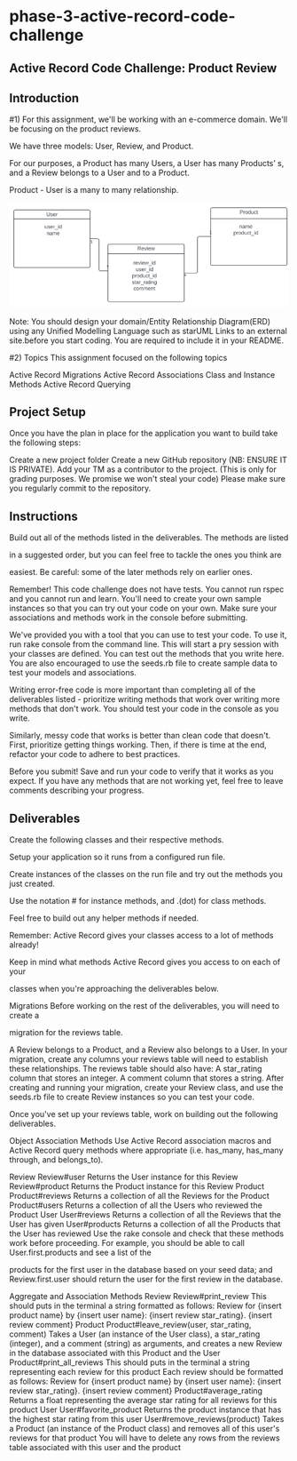 # phase-3-active-record-code-challenge

## Active Record Code Challenge: Product Review
 

## Introduction
#1) For this assignment, we'll be working with an e-commerce domain. We'll be focusing on the product reviews.

We have three models: User, Review, and Product.

For our purposes, a Product has many Users, a User has many Products’ s, and a Review belongs to a User and to a Product.

Product - User is a many to many relationship.

![E R D](image/ERD.png)

Note: You should design your domain/Entity Relationship Diagram(ERD) using any Unified Modelling Language such as starUML Links to an external site.before you start coding. You are required to include it in your README.

 

#2) Topics
This assignment focused on the following topics

Active Record Migrations
Active Record Associations
Class and Instance Methods
Active Record Querying
 

## Project Setup
Once you have the plan in place for the application you want to build take the following steps:

Create a new project folder
Create a new GitHub repository (NB: ENSURE IT IS PRIVATE).
Add your TM as a contributor to the project. (This is only for grading purposes. We promise we won't steal your code)
Please make sure you regularly commit to the repository.
 

## Instructions
Build out all of the methods listed in the deliverables. The methods are listed

in a suggested order, but you can feel free to tackle the ones you think are

easiest. Be careful: some of the later methods rely on earlier ones.

Remember! This code challenge does not have tests. You cannot run rspec and you cannot run and learn. You'll need to create your own sample instances so that you can try out your code on your own. Make sure your associations and methods work in the console before submitting.

We've provided you with a tool that you can use to test your code. To use it, run rake console from the command line. This will start a pry session with your classes are defined. You can test out the methods that you write here. You are also encouraged to use the seeds.rb file to create sample data to test your models and associations.

Writing error-free code is more important than completing all of the deliverables listed - prioritize writing methods that work over writing more methods that don't work. You should test your code in the console as you write.

Similarly, messy code that works is better than clean code that doesn't. First, prioritize getting things working. Then, if there is time at the end, refactor your code to adhere to best practices.

Before you submit! Save and run your code to verify that it works as you expect. If you have any methods that are not working yet, feel free to leave comments describing your progress.

 

## Deliverables
Create the following classes and their respective methods.

Setup your application so it runs from a configured run file. 

Create instances of the classes on the run file and try out the methods you just created.

Use the notation # for instance methods, and .(dot) for class methods.

Feel free to build out any helper methods if needed.

Remember: Active Record gives your classes access to a lot of methods already!

Keep in mind what methods Active Record gives you access to on each of your

classes when you're approaching the deliverables below.

Migrations
Before working on the rest of the deliverables, you will need to create a

migration for the reviews table.

A Review belongs to a Product, and a Review also belongs to a User. In your migration, create any columns your reviews table will need to establish these relationships.
The reviews table should also have:
A star_rating column that stores an integer.
A comment column that stores a string.
After creating and running your migration, create your Review class, and use the seeds.rb file to create Review instances so you can test your code.

Once you've set up your reviews table, work on building out the following deliverables.

Object Association Methods
Use Active Record association macros and Active Record query methods where appropriate (i.e. has_many, has_many through, and belongs_to).

Review
Review#user
Returns the User instance for this Review
Review#product
Returns the Product instance for this Review
Product
Product#reviews
Returns a collection of all the Reviews for the Product
Product#users
Returns a collection of all the Users who reviewed the Product
User
User#reviews
Returns a collection of all the Reviews that the User has given
User#products
Returns a collection of all the Products that the User has reviewed
Use the rake console and check that these methods work before proceeding. For example, you should be able to call User.first.products and see a list of the

products for the first user in the database based on your seed data; and Review.first.user should return the user for the first review in the database.

 Aggregate and Association Methods
Review
Review#print_review
This should puts in the terminal a string formatted as follows: Review for {insert product name} by {insert user name}: {insert review star_rating}. {insert review comment}
Product
Product#leave_review(user, star_rating, comment)
Takes a User (an instance of the User class), a star_rating (integer), and a comment (string) as arguments, and creates a new Review in the database associated with this Product and the User
Product#print_all_reviews
This should puts in the terminal a string representing each review for this product
Each review should be formatted as follows: Review for {insert product name} by {insert user name}: {insert review star_rating}. {insert review comment}
Product#average_rating
Returns a float representing the average star rating for all reviews for this product
User
User#favorite_product
Returns the product instance that has the highest star rating from this user
User#remove_reviews(product)
Takes a Product (an instance of the Product class) and removes all of this user's reviews for that product
You will have to delete any rows from the reviews table associated with this user and the product